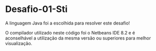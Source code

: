 # Desafio-01-Sti

A linguagem Java foi a escolhida para resolver este desafio!

O compilador utilizado neste código foi o Netbeans IDE 8.2 e é aconselhável a utilização da mesma versão ou superiores para melhor visualização.
